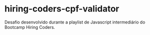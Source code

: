 # hiring-coders-cpf-validator
Desafio desenvolvido durante a playlist de Javascript intermediário do Bootcamp Hiring Coders.
